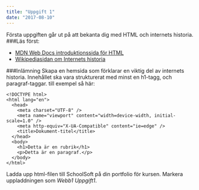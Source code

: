 ```yaml
---
title: "Uppgift 1"
date: "2017-08-10"
---
```


Första uppgiften går ut på att bekanta dig med HTML och internets historia.
###Läs först:

- [MDN Web Docs introduktionssida för HTML](https://developer.mozilla.org/en-US/docs/Learn/HTML/Introduction_to_HTML/Getting_started)
- [Wikipediasidan om Internets historia](https://sv.wikipedia.org/wiki/Internets_historia)

###Inlämning
Skapa en hemsida som förklarar en viktig del av internets historia. Innehållet ska vara strukturerat med minst en h1-tagg, och paragraf-taggar. till exempel så här:

```html{numberLines: true}
<!DOCTYPE html>
<html lang="en">
  <head>
    <meta charset="UTF-8" />
    <meta name="viewport" content="width=device-width, initial-scale=1.0" />
    <meta http-equiv="X-UA-Compatible" content="ie=edge" />
    <title>Dokument-titel</title>
  </head>
  <body>
    <h1>Detta är en rubrik</h1>
    <p>Detta är en paragraf.</p>
  </body>
</html>
```

Ladda upp html-filen till SchoolSoft på din portfolio för kursen. Markera uppladdningen som _Webb1 Uppgift1_.
